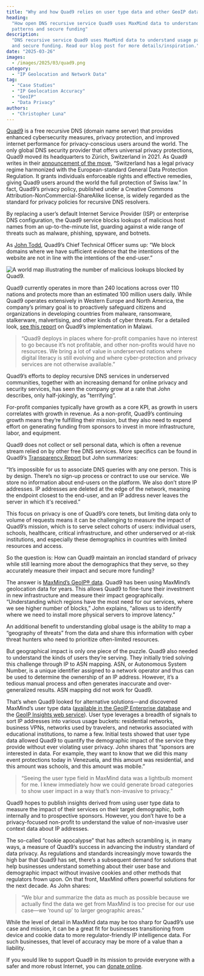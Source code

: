 ```yaml
---
title: "Why and how Quad9 relies on user type data and other GeoIP data"
heading:
  "How open DNS recursive service Quad9 uses MaxMind data to understand usage
  patterns and secure funding"
description:
  "DNS recursive service Quad9 uses MaxMind data to understand usage patterns
  and secure funding. Read our blog post for more details/inspiration."
date: "2025-03-26"
images:
  - /images/2025/03/quad9.png
category:
  - "IP Geolocation and Network Data"
tag:
  - "Case Studies"
  - "IP Geolocation Accuracy"
  - "GeoIP"
  - "Data Privacy"
authors:
  - "Christopher Luna"
---
```


[Quad9](https://quad9.net/) is a free recursive DNS (domain name server) that
provides enhanced cybersecurity measures, privacy protection, and improved
internet performance for privacy-conscious users around the world. The only
global DNS security provider that offers universal privacy protections, Quad9
moved its headquarters to Zürich, Switzerland in 2021. As Quad9 writes in their
[announcement of the move](https://www.quad9.net/news/blog/quad9-public-domain-name-service-moves-to-switzerland-for-maximum-internet-privacy-protection/),
“Switzerland has a legal privacy regime harmonized with the European-standard
General Data Protection Regulation. It grants individuals enforceable rights and
effective remedies, giving Quad9 users around the world the full protection of
Swiss law.” In fact, Quad9’s privacy policy, published under a Creative Commons
Attribution-NonCommercial-ShareAlike license, is widely regarded as the standard
for privacy policies for recursive DNS resolvers.

By replacing a user’s default Internet Service Provider (ISP) or enterprise DNS
configuration, the Quad9 service blocks lookups of malicious host names from an
up-to-the-minute list, guarding against a wide range of threats such as malware,
phishing, spyware, and botnets.

As [John Todd](https://www.linkedin.com/in/johntodd/), Quad9’s Chief Technical
Officer sums up: “We block domains where we have sufficient evidence that the
intentions of the website are not in line with the intentions of the end-user.”

![A world map illustrating the number of malicious lookups blocked by Quad9.](/images/2025/03/Quad9_malicious_lookups_blocked.png)

Quad9 currently operates in more than 240 locations across over 110 nations and
protects more than an estimated 100 million users daily. While Quad9 operates
extensively in Western Europe and North America, the company’s primary goal is
to proactively safeguard citizens and organizations in developing countries from
malware, ransomware, stalkerware, malvertising, and other kinds of cyber
threats. For a detailed look,
[see this report](https://quad9.net/uploads/Quad9_Cyber_insights_Malawi_dbb9c0acfc.pdf)
on Quad9’s implementation in Malawi.

> “Quad9 deploys in places where for-profit companies have no interest to go
> because it’s not profitable, and other non-profits would have no resources. We
> bring a lot of value in underserved nations where digital literacy is still
> evolving and where cyber-protection and privacy services are not otherwise
> available.”

Quad9’s efforts to deploy recursive DNS services in underserved communities,
together with an increasing demand for online privacy and security services, has
seen the company grow at a rate that John describes, only half-jokingly, as
"terrifying”.

For-profit companies typically have growth as a core KPI, as growth in users
correlates with growth in revenue. As a non-profit, Quad9’s continuing growth
means they’re fulfilling their mission, but they also need to expend effort on
generating funding from sponsors to invest in more infrastructure, labor, and
equipment.

Quad9 does not collect or sell personal data, which is often a revenue stream
relied on by other free DNS services. More specifics can be found in Quad9’s
[Transparency Report](https://www.quad9.net/about/transparency-report/) but John
summarizes:

“It’s impossible for us to associate DNS queries with any one person. This is by
design. There’s no sign-up process or contract to use our service. We store no
information about end-users on the platform. We also don’t store IP addresses.
IP addresses are deleted at the edge of the network, meaning the endpoint
closest to the end-user, and an IP address never leaves the server in which it's
received.”

This focus on privacy is one of Quad9’s core tenets, but limiting data only to
volume of requests means it can be challenging to measure the impact of Quad9’s
mission, which is to serve select cohorts of users: individual users, schools,
healthcare, critical infrastructure, and other underserved or at-risk
institutions, and especially these demographics in countries with limited
resources and access.

So the question is: How can Quad9 maintain an ironclad standard of privacy while
still learning more about the demographics that they serve, so they accurately
measure their impact and secure more funding?

The answer is
[MaxMind’s GeoIP® data](https://www.maxmind.com/en/geoip-api-web-services).
Quad9 has been using MaxMind’s geolocation data for years. This allows Quad9 to
fine-tune their investment in new infrastructure and measure their impact
geographically. “Understanding which regions have the most need for our
services, where we see higher number of blocks,” John explains, “allows us to
identify where we need to install more physical servers to improve latency.”

An additional benefit to understanding global usage is the ability to map a
“geography of threats” from the data and share this information with cyber
threat hunters who need to prioritize often-limited resources.

But geographical impact is only one piece of the puzzle. Quad9 also needed to
understand the kinds of users they’re serving. They initially tried solving this
challenge through IP to ASN mapping. ASN, or Autonomous System Number, is a
unique identifier assigned to a network operator and thus can be used to
determine the ownership of an IP address. However, it’s a tedious manual process
and often generates inaccurate and over-generalized results. ASN mapping did not
work for Quad9.

That’s when Quad9 looked for alternative solutions—and discovered MaxMind’s user
type data
([available in the GeoIP Enterprise database](https://www.maxmind.com/en/geoip-enterprise-database)
and the
[GeoIP Insights web service](https://www.maxmind.com/en/geoip-api-web-services)).
User type leverages a breadth of signals to sort IP addresses into various usage
buckets: residential networks, business VPNs, networks used by travelers, and
networks associated with educational institutions, to name a few. Initial tests
showed that user type data allowed Quad9 to quantify the demographic impact of
the service they provide without ever violating user privacy. John shares that
“sponsors are interested in data. For example, they want to know that we did
this many event protections today in Venezuela, and this amount was residential,
and this amount was schools, and this amount was mobile.”

> “Seeing the user type field in MaxMind data was a lightbulb moment for me. I
> knew immediately how we could generate broad categories to show user impact in
> a way that’s non-invasive to privacy.”

Quad9 hopes to publish insights derived from using user type data to measure the
impact of their services on their target demographic, both internally and to
prospective sponsors. However, you don’t have to be a privacy-focused non-profit
to understand the value of non-invasive user context data about IP addresses.

The so-called “cookie apocalypse” that has adtech scrambling is, in many ways, a
measure of Quad9’s success in advancing the industry standard of data privacy.
As regulations and standards increasingly move towards the high bar that Quad9
has set, there’s a subsequent demand for solutions that help businesses
understand something about their user base and demographic impact without
invasive cookies and other methods that regulators frown upon. On that front,
MaxMind offers powerful solutions for the next decade. As John shares:

> “We blur and summarize the data as much as possible because we actually find
> the data we get from MaxMind is too precise for our use case—we ‘round up’ to
> larger geographic areas.”

While the level of detail in MaxMind data may be too sharp for Quad9’s use case
and mission, it can be a great fit for businesses transitioning from device and
cookie data to more regulator-friendly IP intelligence data. For such
businesses, that level of accuracy may be more of a value than a liability.

If you would like to support Quad9 in its mission to provide everyone with a
safer and more robust Internet, you can
[donate online](https://www.quad9.net/donate).
